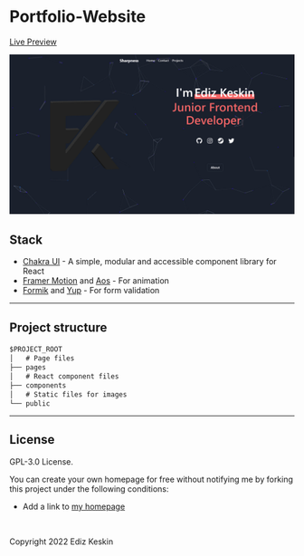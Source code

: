 # Portfolio-Website

[Live Preview](https://edizkeskin.com/)

[![Demo](./public/thumbnail.png)](https://edizkeskin.com/)

## Stack

- [Chakra UI](https://chakra-ui.com/) - A simple, modular and accessible component library for React
- [Framer Motion](https://www.framer.com/motion/) and [Aos](https://michalsnik.github.io/aos/) - For animation
- [Formik](https://formik.org/) and [Yup](https://www.npmjs.com/package/yup) - For form validation

---

## Project structure

```
$PROJECT_ROOT
│   # Page files
├── pages
│   # React component files
├── components
│   # Static files for images
└── public
```
---

## License

GPL-3.0 License.

You can create your own homepage for free without notifying me by forking this project under the following conditions:

- Add a link to [my homepage](https://edizkeskin.com.tr/)

<br />

Copyright 2022 Ediz Keskin
